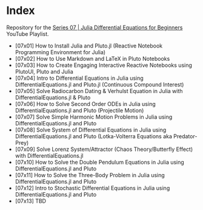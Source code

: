 # Index

Repository for the [Series 07 | Julia Differential Equations for Beginners](https://www.youtube.com/watch?v=ex6dlDJgNNE&list=PLhQ2JMBcfAsjeC10lx_2zDlFUMkBUTyyO) YouTube Playlist.

* [07x01] How to Install Julia and Pluto.jl (Reactive Notebook Programming Environment for Julia)
* [07x02] How to Use Markdown and LaTeX in Pluto Notebooks
* [07x03] How to Create Engaging Interactive Reactive Notebooks using PlutoUI, Pluto and Julia
* [07x04] Intro to Differential Equations in Julia using DifferentialEquations.jl and Pluto.jl (Continuous Compound Interest)
* [07x05] Solve Radiocarbon Dating & Verhulst Equation in Julia with DifferentialEquations.jl & Pluto
* [07x06] How to Solve Second Order ODEs in Julia using DifferentialEquations.jl and Pluto (Projectile Motion)
* [07x07] Solve Simple Harmonic Motion Problems in Julia using DifferentialEquations.jl and Pluto
* [07x08] Solve System of Differential Equations in Julia using DifferentialEquations.jl and Pluto (Lotka-Volterra Equations aka Predator-Prey)
* [07x09] Solve Lorenz System/Attractor (Chaos Theory/Butterfly Effect) with DifferentialEquations.jl
* [07x10] How to Solve the Double Pendulum Equations in Julia using DifferentialEquations.jl and Pluto
* [07x11] How to Solve the Three-Body Problem in Julia using DifferentialEquations.jl and Pluto
* [07x12] Intro to Stochastic Differential Equations in Julia using DifferentialEquations.jl and Pluto
* [07x13] TBD
